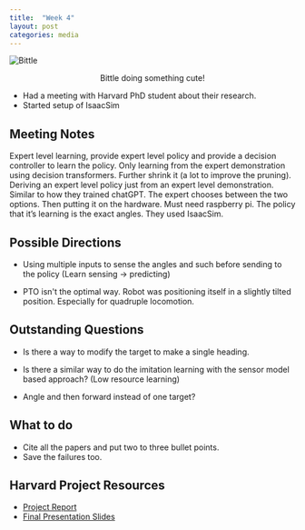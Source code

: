```yaml
---
title:  "Week 4"
layout: post
categories: media
---
```


 ![Bittle](https://the-gadgeteer.com/wp-content/uploads/2022/11/Bittle_Rev_062-2048x1536.jpg)
<p style="text-align: center;">Bittle doing something cute!</p>



* Had a meeting with Harvard PhD student about their research. 
* Started setup of IsaacSim

## Meeting Notes

Expert level learning, provide expert level policy and provide a decision controller to learn the policy. Only learning from the expert demonstration using decision transformers. Further shrink it (a lot to improve the pruning).  Deriving an expert level policy just from an expert level demonstration. Similar to how they trained chatGPT. The expert chooses between the two options. Then putting it on the hardware. Must need raspberry pi. The policy that it’s learning is the exact angles. They used IsaacSim. 

## Possible Directions 

* Using multiple inputs to sense the angles and such before sending to the policy (Learn sensing → predicting)

* PTO isn't the optimal way. Robot was positioning itself in a slightly tilted position. Especially for quadruple locomotion. 

## Outstanding Questions 

* Is there a way to modify the target to make a single heading.

* Is there a similar way to do the imitation learning with the sensor model based approach? (Low resource learning)

* Angle and then forward instead of one target?

## What to do

* Cite all the papers and put two to three bullet points. 
* Save the failures too.

## Harvard Project Resources

* [Project Report](https://docs.google.com/document/d/1Q6uJUyDRCDdbri8KpLuO0LFcsvia25Crn9p8_BBYl7Q/edit)
* [Final Presentation Slides](https://docs.google.com/presentation/d/1UOBGuk5nJwACUoEfkYT7JWg_9RlzUF6MsGnosIZxF2Q/edit#slide=id.p)


